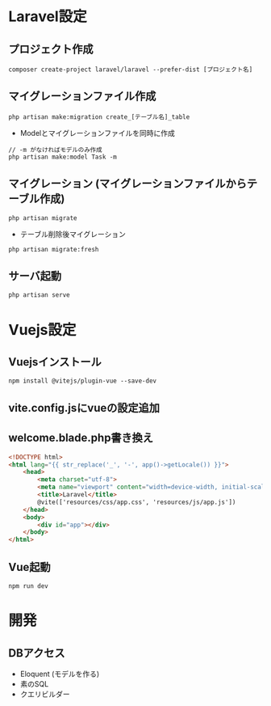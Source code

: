# Laravel設定
## プロジェクト作成
```
composer create-project laravel/laravel --prefer-dist [プロジェクト名]
```

## マイグレーションファイル作成
```
php artisan make:migration create_[テーブル名]_table
```
* Modelとマイグレーションファイルを同時に作成
```
// -m がなければモデルのみ作成
php artisan make:model Task -m
```

## マイグレーション (マイグレーションファイルからテーブル作成)
```
php artisan migrate
```

* テーブル削除後マイグレーション
```
php artisan migrate:fresh
```

## サーバ起動
```
php artisan serve
```

# Vuejs設定
## Vuejsインストール
```
npm install @vitejs/plugin-vue --save-dev
```

## vite.config.jsにvueの設定追加 

## welcome.blade.php書き換え

```html
<!DOCTYPE html>
<html lang="{{ str_replace('_', '-', app()->getLocale()) }}">
    <head>
        <meta charset="utf-8">
        <meta name="viewport" content="width=device-width, initial-scale=1">
        <title>Laravel</title>
        @vite(['resources/css/app.css', 'resources/js/app.js'])
    </head>
    <body>
        <div id="app"></div>
    </body>
</html>

```

## Vue起動
```
npm run dev
```

# 開発
## DBアクセス
* Eloquent (モデルを作る)
* 素のSQL
* クエリビルダー

